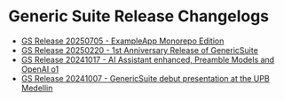 # Generic Suite Release Changelogs

* [GS Release 20250705 - ExampleApp Monorepo Edition](./GS_Release_2025-07-05_Changelog.md)
* [GS Release 20250220 - 1st Anniversary Release of GenericSuite](./GS_Release_2025-02-20_Changelog.md)
* [GS Release 20241017 - AI Assistant enhanced, Preamble Models and OpenAI o1](./GS_Release_2024-10-17_Changelog.md)
* [GS Release 20241007 - GenericSuite debut presentation at the UPB Medellin](./GS_Release_2024-10-07_Changelog.md)
